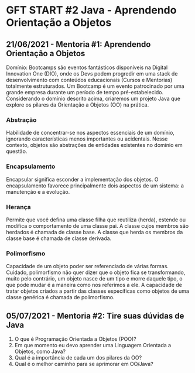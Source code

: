 # GFT START #2 Java - Aprendendo Orientação a Objetos

## 21/06/2021 - Mentoria #1: Aprendendo Orientação a Objetos

Domínio: Bootcamps são eventos fantásticos disponíveis na Digital Innovation One (DIO), onde os Devs podem progredir em uma stack de desenvolvimento com conteúdos educacionais (Cursos e Mentorias) totalmente estruturados. Um Bootcamp é um evento patrocinado por uma grande empresa durante um período de tempo pré-estabelecido.
Considerando o domínio descrito acima, criaremos um projeto Java que explore os pilares da Orientação a Objetos (OO) na prática.

### Abstração
Habilidade de concentrar-se nos aspectos essenciais de um domínio, ignorando características menos importantes ou acidentais. Nesse contexto, objetos são abstrações de entidades existentes no domínio em questão.

### Encapsulamento
Encapsular significa esconder a implementação dos objetos. O encapsulamento favorece principalmente dois aspectos de um sistema: a manutenção e a evolução.

### Herança
Permite que você defina uma classe filha que reutiliza (herda), estende ou modifica o comportamento de uma classe pai. A classe cujos membros são herdados é chamada de classe base. A classe que herda os membros da classe base é chamada de classe derivada.

### Polimorfismo
Capacidade de um objeto poder ser referenciado de várias formas. Cuidado, polimorfismo não quer dizer que o objeto fica se transformando, muito pelo contrário, um objeto nasce de um tipo e morre daquele tipo, o que pode mudar é a maneira como nos referimos a ele. 
A capacidade de tratar objetos criados a partir das classes específicas como objetos de uma classe genérica é chamada de polimorfismo.

## 05/07/2021 - Mentoria #2: Tire suas dúvidas de Java

1. O que é Programação Orientada a Objetos (POO)?
2. Em que momento eu devo aprender uma Linguagem Orientada a Objetos, como Java?
3. Qual é a importância de cada um dos pilares da OO?
4. Qual é o melhor caminho para se aprimorar em OO/Java?
